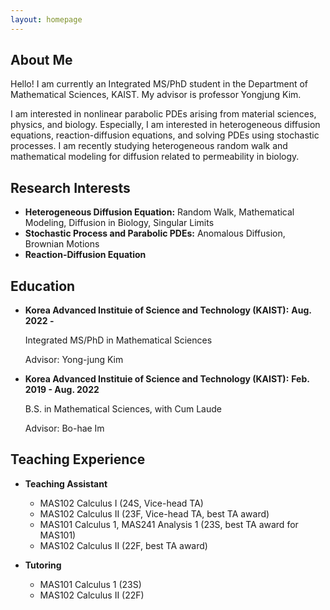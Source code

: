```yaml
---
layout: homepage
---
```


## About Me

Hello! I am currently an Integrated MS/PhD student in the Department of Mathematical Sciences, KAIST. My advisor is professor Yongjung Kim. 

I am interested in nonlinear parabolic PDEs arising from material sciences, physics, and biology. Especially, I am interested in heterogeneous diffusion equations, reaction-diffusion equations, and solving PDEs using stochastic processes. I am recently studying heterogeneous random walk and mathematical modeling for diffusion related to permeability in biology.

## Research Interests

- **Heterogeneous Diffusion Equation:** Random Walk, Mathematical Modeling, Diffusion in Biology, Singular Limits
- **Stochastic Process and Parabolic PDEs:** Anomalous Diffusion, Brownian Motions
- **Reaction-Diffusion Equation**

## Education

- **Korea Advanced Instituie of Science and Technology (KAIST):** **Aug. 2022 -**

  Integrated MS/PhD in Mathematical Sciences
  
  Advisor: Yong-jung Kim

- **Korea Advanced Instituie of Science and Technology (KAIST):** **Feb. 2019 - Aug. 2022**

  B.S. in Mathematical Sciences, with Cum Laude
  
  Advisor: Bo-hae Im

## Teaching Experience

- **Teaching Assistant**
  - MAS102 Calculus I (24S, Vice-head TA)
  - MAS102 Calculus II (23F, Vice-head TA, best TA award)  
  - MAS101 Calculus 1, MAS241 Analysis 1 (23S, best TA award for MAS101)
  - MAS102 Calculus II (22F, best TA award)

- **Tutoring**
  - MAS101 Calculus 1 (23S) 
  - MAS102 Calculus II (22F)

